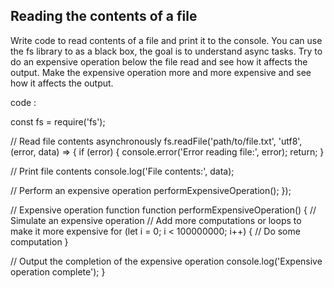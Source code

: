 ## Reading the contents of a file

Write code to read contents of a file and print it to the console. 
You can use the fs library to as a black box, the goal is to understand async tasks. 
Try to do an expensive operation below the file read and see how it affects the output. 
Make the expensive operation more and more expensive and see how it affects the output. 

code :

const fs = require('fs');

// Read file contents asynchronously
fs.readFile('path/to/file.txt', 'utf8', (error, data) => {
  if (error) {
    console.error('Error reading file:', error);
    return;
  }

  // Print file contents
  console.log('File contents:', data);

  // Perform an expensive operation
  performExpensiveOperation();
});

// Expensive operation function
function performExpensiveOperation() {
  // Simulate an expensive operation
  // Add more computations or loops to make it more expensive
  for (let i = 0; i < 100000000; i++) {
    // Do some computation
  }

  // Output the completion of the expensive operation
  console.log('Expensive operation complete');
}
